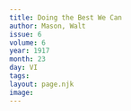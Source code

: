 ```yaml
---
title: Doing the Best We Can
author: Mason, Walt
issue: 6
volume: 6
year: 1917
month: 23
day: VI
tags:
layout: page.njk
image:
---
```

